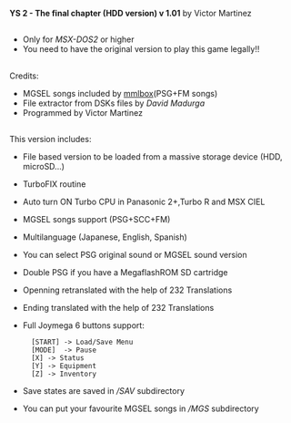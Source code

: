**YS 2 - The final chapter (HDD version) v 1.01**
by Victor Martinez
##
- Only for *MSX-DOS2* or higher
- You need to have the original version to play this game legally!!

##
Credits:
- MGSEL songs included by [mmlbox](https://github.com/mmlbox)(PSG+FM songs)
- File extractor from DSKs files by *David Madurga*
- Programmed by Victor Martinez    
##
This version includes:

- File based version to be loaded from a massive storage device (HDD, microSD...)
- TurboFIX routine
- Auto turn ON Turbo CPU in Panasonic 2+,Turbo R and MSX CIEL
- MGSEL songs support (PSG+SCC+FM)
- Multilanguage (Japanese, English, Spanish)
- You can select PSG original sound or MGSEL sound version
- Double PSG if you have a MegaflashROM SD cartridge
- Openning retranslated with the help of 232 Translations
- Ending translated with the help of 232 Translations
- Full Joymega 6 buttons support:
	
		[START]	-> Load/Save Menu
		[MODE] 	-> Pause
		[X]	-> Status
		[Y]	-> Equipment
		[Z]	-> Inventory

- Save states are saved in */SAV* subdirectory
- You can put your favourite MGSEL songs in */MGS* subdirectory
